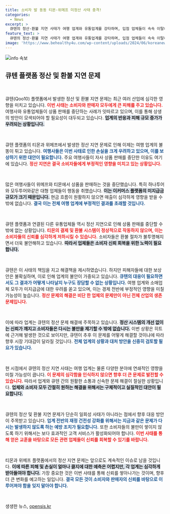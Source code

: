 ```yaml
---
title: 소비자 발 동동 티몬·위메프 미정산 사태 충격!
categories:
  - News
excerpt: >
  큐텐의 정산·환불 지연 사태가 여행 업계와 유통업계를 강타하며, 입점 업체들이 속속 이탈하고 있다. 성수기를 앞둔 상황에서 소비자와 판매자 모두 피해를 호소하고 있어, 큐텐의 향후 대응에 이목이 집중되고 있다.
feature_text: >
  큐텐의 정산·환불 지연 사태가 여행 업계와 유통업계를 강타하며, 입점 업체들이 속속 이탈하고 있다. 성수기를 앞둔 상황에서 소비자와 판매자 모두 피해를 호소하고 있어, 큐텐의 향후 대응에 이목이 집중되고 있다.
image: 'https://www.behealthy4u.com/wp-content/uploads/2024/06/koreanews.jpg'
---
```


<p><img src="https://www.behealthy4u.com/wp-content/uploads/2024/06/koreanews.jpg" alt="info 속보" /></p>

<h2 data-ke-size="size26">큐텐 플랫폼 정산 및 환불 지연 문제</h2>

<p data-ke-size="size16">&nbsp;</p>

<p>큐텐(Qoo10) 플랫폼에서 발생한 정산 및 환불 지연 문제는 최근 여러 산업에 심각한 영향을 미치고 있습니다. <b><span style="color: #ee2323;">이번 사태는 소비자와 판매자 모두에게 큰 피해를 주고 있습니다.</span></b> 여행사와 유통업체들이 상품 판매를 중단하는 사례가 잇따르고 있으며, 이를 통해 상생의 방안이 모색되어야 할 필요성이 대두되고 있습니다. <b><span style="background-color: #21538527;">업계의 반응과 피해 규모 증가가 우려되는 상황입니다.</span></b> </p>

<p data-ke-size="size16">&nbsp;</p>

<p>큐텐 플랫폼의 티몬과 위메프에서 발생한 정산 지연 문제로 인해 이제는 여행 업계의 불똥이 튀고 있습니다. <b><span style="color: #1a5490;">여행사들은 이번 사태로 인한 손실을 크게 우려하고 있으며, 이를 보상하기 위한 대안이 필요합니다.</span></b> 주요 여행사들이 자사 상품 판매를 중단한 이유도 여기에 있습니다. <b><span style="color: #ee2323;">정산 지연은 결국 소비자들에게 부정적인 영향을 미치고 있는 상황입니다.</span></b></p>

<p data-ke-size="size16">&nbsp;</p>

<p>많은 여행사들이 위메프와 티몬에서 상품을 판매하는 것을 중단했습니다. 특히 하나투어와 모두투어와같은 대형 업체들이 행동을 취했습니다. <b><span style="background-color: #21538527;">이는 이커머스 플랫폼의 미지급금 규모가 크기 때문입니다.</span></b> 현금 흐름이 원활하지 않으면 매출이 심각하게 영향을 받을 수밖에 없습니다. <b><span style="color: #1a5490;">결국 이는 전체 여행 업계에 부정적인 결과를 초래할 것입니다.</span></b> </p>

<p data-ke-size="size16">&nbsp;</p>

<p>큐텐 플랫폼과 연결된 다른 유통업체들 역시 정산 지연으로 인해 상품 판매를 중단할 수밖에 없는 상황입니다. <b><span style="color: #ee2323;">티몬의 결제 및 환불 시스템이 정상적으로 작동하지 않으며, 이는 소비자들의 신뢰를 심각하게 저하시킬 수 있습니다.</span></b> 소비자들은 환불 절차가 불투명해지면서 더욱 불안해하고 있습니다. <b><span style="background-color: #21538527;">따라서 업체들은 소비자 신뢰 회복을 위한 노력이 필요합니다.</span></b> </p>

<p data-ke-size="size16">&nbsp;</p>

<p>큐텐은 이 사태의 책임을 지고 해결책을 제시하였습니다. 하지만 피해자들에 대한 보상안은 불확실하며, 이로 인해 업계의 불안이 가중되고 있습니다. <b><span style="color: #1a5490;">큐텐의 대응이 필요하면서도 그 결과가 어떻게 나타날지 누구도 장담할 수 없는 상황입니다.</span></b> 여행 업계와 소매업체 모두가 미지급금에 대한 우려를 쏟고 있으며, 이는 경제 전반에 부정적인 영향을 미칠 가능성이 높습니다. <b><span style="color: #ee2323;">정산 문제의 해결은 비단 한 업체의 문제만이 아닌 전체 산업의 생존 문제입니다.</span></b></p>

<p data-ke-size="size16">&nbsp;</p>

<p>이에 따라 업계는 큐텐의 정산 문제 해결에 주목하고 있습니다. <b><span style="background-color: #21538527;">정산 시스템의 개선 없이는 신뢰가 깨지고 소비자들은 다시는 불만을 제기할 수 밖에 없습니다.</span></b> 이번 상황은 히트에 근거해 발생한 것으로 보이지만, 큐텐이 추후 이 문제를 어떻게 해결할 것이냐에 따라 향후 시장 기대감이 달라질 것입니다. <b><span style="color: #1a5490;">전체 업계의 상황과 대처 방안을 신중히 검토할 필요가 있습니다.</span></b> </p>

<p data-ke-size="size16">&nbsp;</p>

<p>현 시점에서 큐텐의 정산 지연 사태는 여행 업계는 물론 다양한 분야에 연쇄적인 영향을 미칠 가능성이 큽니다. <b><span style="color: #ee2323;">이 문제의 심각함을 인식하지 않으면 향후 더 큰 문제로 발전할 수 있습니다.</span></b> 따라서 업계와 큐텐 간의 원활한 소통과 신속한 문제 해결이 절실한 상황입니다. <b><span style="background-color: #21538527;">업체와 소비자 모두 간절히 원하는 해결을 위해서는 구체적이고 실질적인 대안이 필요합니다.</span></b> </p>

<p data-ke-size="size16">&nbsp;</p>

<p>큐텐의 정산 및 환불 지연 문제가 단순히 일회성 사태가 아니라는 점에서 향후 대응 방안이 주목받고 있습니다. <b><span style="color: #1a5490;">업계 전반의 재정 건전성 강화를 위해서는 지금과 같은 문제가 다시는 발생하지 않도록 하는 예방 조치가 필요합니다.</span></b> 또한 소비자들의 불만이 쌓이지 않도록 하기 위해서는 보다 효과적인 고객 서비스가 활성화되어야 합니다. <b><span style="color: #ee2323;">이번 사태를 통해 얻은 교훈을 바탕으로 모든 관련 업체들이 신뢰를 회복할 수 있기를 바랍니다.</span></b></p>

<p data-ke-size="size16">&nbsp;</p>

<p>티몬과 위메프 플랫폼에서의 정산 지연 문제는 앞으로도 계속적인 이슈로 남을 것입니다. <b><span style="background-color: #21538527;">이에 따른 피해 및 손실이 얼마나 클지에 대한 예측은 어렵지만, 각 업계는 심각하게 받아들여야 합니다.</span></b> 가장 중요한 것은 이번 사태를 통해 신뢰를 쌓아나가는 것이며, 향후 더 큰 변화를 예고하는 일입니다. <b><span style="color: #1a5490;">결국 모든 것이 소비자와 판매자의 신뢰를 바탕으로 이루어져야 함을 잊지 말아야 합니다.</span></b> </p>

<p data-ke-size="size16">&nbsp;</p>
생생한 뉴스, <a href="https://opensis.kr" rel="dofollow">opensis.kr</a>


